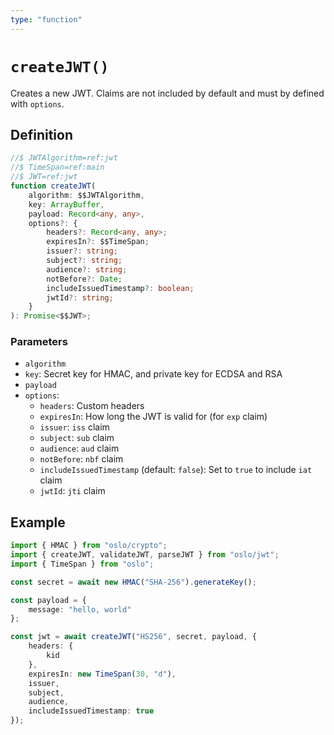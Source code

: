 ```yaml
---
type: "function"
---
```


# `createJWT()`

Creates a new JWT. Claims are not included by default and must by defined with `options`.

## Definition

```ts
//$ JWTAlgorithm=ref:jwt
//$ TimeSpan=ref:main
//$ JWT=ref:jwt
function createJWT(
	algorithm: $$JWTAlgorithm,
	key: ArrayBuffer,
	payload: Record<any, any>,
	options?: {
		headers?: Record<any, any>;
		expiresIn?: $$TimeSpan;
		issuer?: string;
		subject?: string;
		audience?: string;
		notBefore?: Date;
		includeIssuedTimestamp?: boolean;
		jwtId?: string;
	}
): Promise<$$JWT>;
```

### Parameters

- `algorithm`
- `key`: Secret key for HMAC, and private key for ECDSA and RSA
- `payload`
- `options`:
  - `headers`: Custom headers
  - `expiresIn`: How long the JWT is valid for (for `exp` claim)
  - `issuer`: `iss` claim
  - `subject`: `sub` claim
  - `audience`: `aud` claim
  - `notBefore`: `nbf` claim
  - `includeIssuedTimestamp` (default: `false`): Set to `true` to include `iat` claim
  - `jwtId`: `jti` claim

## Example

```ts
import { HMAC } from "oslo/crypto";
import { createJWT, validateJWT, parseJWT } from "oslo/jwt";
import { TimeSpan } from "oslo";

const secret = await new HMAC("SHA-256").generateKey();

const payload = {
	message: "hello, world"
};

const jwt = await createJWT("HS256", secret, payload, {
	headers: {
		kid
	},
	expiresIn: new TimeSpan(30, "d"),
	issuer,
	subject,
	audience,
	includeIssuedTimestamp: true
});
```
